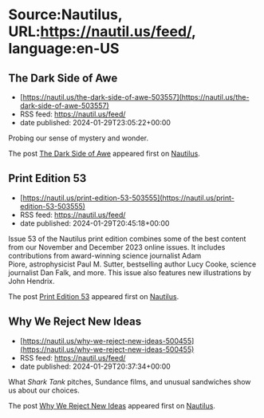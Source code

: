 # Source:Nautilus, URL:https://nautil.us/feed/, language:en-US

## The Dark Side of Awe
 - [https://nautil.us/the-dark-side-of-awe-503557](https://nautil.us/the-dark-side-of-awe-503557)
 - RSS feed: https://nautil.us/feed/
 - date published: 2024-01-29T23:05:22+00:00

<p>Probing our sense of mystery and wonder.</p>
<p>The post <a href="https://nautil.us/the-dark-side-of-awe-503557/">The Dark Side of Awe</a> appeared first on <a href="https://nautil.us">Nautilus</a>.</p>

## Print Edition 53
 - [https://nautil.us/print-edition-53-503555](https://nautil.us/print-edition-53-503555)
 - RSS feed: https://nautil.us/feed/
 - date published: 2024-01-29T20:45:18+00:00

<p>Issue 53 of the Nautilus print edition combines some of the best content from our November and December 2023 online issues. It includes contributions from award-winning science journalist Adam Piore, astrophysicist Paul M. Sutter, bestselling author Lucy Cooke, science journalist Dan Falk, and more. This issue also features new illustrations by John Hendrix.</p>
<p>The post <a href="https://nautil.us/print-edition-53-503555/">Print Edition 53</a> appeared first on <a href="https://nautil.us">Nautilus</a>.</p>

## Why We Reject New Ideas
 - [https://nautil.us/why-we-reject-new-ideas-500455](https://nautil.us/why-we-reject-new-ideas-500455)
 - RSS feed: https://nautil.us/feed/
 - date published: 2024-01-29T20:37:34+00:00

<p>What <i>Shark Tank</i> pitches, Sundance films, and unusual sandwiches show us about our choices.</p>
<p>The post <a href="https://nautil.us/why-we-reject-new-ideas-500455/">Why We Reject New Ideas</a> appeared first on <a href="https://nautil.us">Nautilus</a>.</p>

